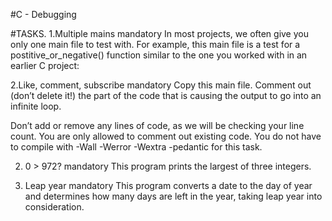 #C - Debugging

#TASKS.
1.Multiple mains 
mandatory In most projects, we often give you only one main file to test with. 
For example, this main file is a test for a postitive_or_negative() 
function similar to the one you worked with in an earlier C project:

2.Like, comment, subscribe 
mandatory Copy this main file. 
Comment out (don’t delete it!) the part of the code 
that is causing the output to go into an infinite loop.

Don’t add or remove any lines of code, 
as we will be checking your line count. 
You are only allowed to comment out existing code. 
You do not have to compile with -Wall -Werror -Wextra -pedantic for this task.

2. 0 > 972?
mandatory 
This program prints the largest of three integers.

3. Leap year 
mandatory 
This program converts a date to the day of year 
and determines how many days are left in the year, 
taking leap year into consideration.

